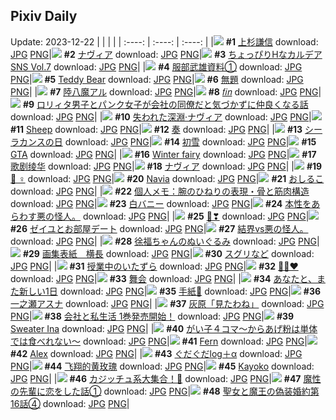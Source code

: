 ## Pixiv Daily
Update: 2023-12-22
|      |      |      |
| :----: | :----: | :----: |
|![](https://pixiv.microyu.workers.dev/c/240x480/img-master/img/2023/12/20/00/00/36/114371171_p0_master1200.jpg) **#1** [上杉謙信](https://www.pixiv.net/artworks/114371171) download: [JPG](https://pixiv.microyu.workers.dev/img-original/img/2023/12/20/00/00/36/114371171_p0.jpg) [PNG](https://pixiv.microyu.workers.dev/img-original/img/2023/12/20/00/00/36/114371171_p0.png)|![](https://pixiv.microyu.workers.dev/c/240x480/img-master/img/2023/12/20/00/00/34/114371165_p0_master1200.jpg) **#2** [ナヴィア](https://www.pixiv.net/artworks/114371165) download: [JPG](https://pixiv.microyu.workers.dev/img-original/img/2023/12/20/00/00/34/114371165_p0.jpg) [PNG](https://pixiv.microyu.workers.dev/img-original/img/2023/12/20/00/00/34/114371165_p0.png)|![](https://pixiv.microyu.workers.dev/c/240x480/img-master/img/2023/12/20/00/02/02/114371341_p0_master1200.jpg) **#3** [ちょっぴりHなカルデアSNS Vol.7](https://www.pixiv.net/artworks/114371341) download: [JPG](https://pixiv.microyu.workers.dev/img-original/img/2023/12/20/00/02/02/114371341_p0.jpg) [PNG](https://pixiv.microyu.workers.dev/img-original/img/2023/12/20/00/02/02/114371341_p0.png)|
|![](https://pixiv.microyu.workers.dev/c/240x480/img-master/img/2023/12/20/00/01/12/114371250_p0_master1200.jpg) **#4** [服部武雄資料①](https://www.pixiv.net/artworks/114371250) download: [JPG](https://pixiv.microyu.workers.dev/img-original/img/2023/12/20/00/01/12/114371250_p0.jpg) [PNG](https://pixiv.microyu.workers.dev/img-original/img/2023/12/20/00/01/12/114371250_p0.png)|![](https://pixiv.microyu.workers.dev/c/240x480/img-master/img/2023/12/20/00/00/52/114371207_p0_master1200.jpg) **#5** [Teddy Bear](https://www.pixiv.net/artworks/114371207) download: [JPG](https://pixiv.microyu.workers.dev/img-original/img/2023/12/20/00/00/52/114371207_p0.jpg) [PNG](https://pixiv.microyu.workers.dev/img-original/img/2023/12/20/00/00/52/114371207_p0.png)|![](https://pixiv.microyu.workers.dev/c/240x480/img-master/img/2023/12/21/03/21/49/114401097_p0_master1200.jpg) **#6** [無題](https://www.pixiv.net/artworks/114401097) download: [JPG](https://pixiv.microyu.workers.dev/img-original/img/2023/12/21/03/21/49/114401097_p0.jpg) [PNG](https://pixiv.microyu.workers.dev/img-original/img/2023/12/21/03/21/49/114401097_p0.png)|
|![](https://pixiv.microyu.workers.dev/c/240x480/img-master/img/2023/12/21/00/00/26/114396855_p0_master1200.jpg) **#7** [陸八魔アル](https://www.pixiv.net/artworks/114396855) download: [JPG](https://pixiv.microyu.workers.dev/img-original/img/2023/12/21/00/00/26/114396855_p0.jpg) [PNG](https://pixiv.microyu.workers.dev/img-original/img/2023/12/21/00/00/26/114396855_p0.png)|![](https://pixiv.microyu.workers.dev/c/240x480/img-master/img/2023/12/20/02/22/30/114374647_p0_master1200.jpg) **#8** [𝑓𝑖𝑛](https://www.pixiv.net/artworks/114374647) download: [JPG](https://pixiv.microyu.workers.dev/img-original/img/2023/12/20/02/22/30/114374647_p0.jpg) [PNG](https://pixiv.microyu.workers.dev/img-original/img/2023/12/20/02/22/30/114374647_p0.png)|![](https://pixiv.microyu.workers.dev/c/240x480/img-master/img/2023/12/21/12/00/35/114406922_p0_master1200.jpg) **#9** [ロリィタ男子とパンク女子が会社の同僚だと気づかずに仲良くなる話](https://www.pixiv.net/artworks/114406922) download: [JPG](https://pixiv.microyu.workers.dev/img-original/img/2023/12/21/12/00/35/114406922_p0.jpg) [PNG](https://pixiv.microyu.workers.dev/img-original/img/2023/12/21/12/00/35/114406922_p0.png)|
|![](https://pixiv.microyu.workers.dev/c/240x480/img-master/img/2023/12/21/00/00/30/114396867_p0_master1200.jpg) **#10** [失われた深淵·ナヴィア](https://www.pixiv.net/artworks/114396867) download: [JPG](https://pixiv.microyu.workers.dev/img-original/img/2023/12/21/00/00/30/114396867_p0.jpg) [PNG](https://pixiv.microyu.workers.dev/img-original/img/2023/12/21/00/00/30/114396867_p0.png)|![](https://pixiv.microyu.workers.dev/c/240x480/img-master/img/2023/12/20/00/00/33/114371163_p0_master1200.jpg) **#11** [Sheep](https://www.pixiv.net/artworks/114371163) download: [JPG](https://pixiv.microyu.workers.dev/img-original/img/2023/12/20/00/00/33/114371163_p0.jpg) [PNG](https://pixiv.microyu.workers.dev/img-original/img/2023/12/20/00/00/33/114371163_p0.png)|![](https://pixiv.microyu.workers.dev/c/240x480/img-master/img/2023/12/20/07/38/11/114378026_p0_master1200.jpg) **#12** [奏](https://www.pixiv.net/artworks/114378026) download: [JPG](https://pixiv.microyu.workers.dev/img-original/img/2023/12/20/07/38/11/114378026_p0.jpg) [PNG](https://pixiv.microyu.workers.dev/img-original/img/2023/12/20/07/38/11/114378026_p0.png)|
|![](https://pixiv.microyu.workers.dev/c/240x480/img-master/img/2023/12/20/21/42/12/114392555_p0_master1200.jpg) **#13** [シーラカンスの日](https://www.pixiv.net/artworks/114392555) download: [JPG](https://pixiv.microyu.workers.dev/img-original/img/2023/12/20/21/42/12/114392555_p0.jpg) [PNG](https://pixiv.microyu.workers.dev/img-original/img/2023/12/20/21/42/12/114392555_p0.png)|![](https://pixiv.microyu.workers.dev/c/240x480/img-master/img/2023/12/20/00/00/03/114371064_p0_master1200.jpg) **#14** [初雪](https://www.pixiv.net/artworks/114371064) download: [JPG](https://pixiv.microyu.workers.dev/img-original/img/2023/12/20/00/00/03/114371064_p0.jpg) [PNG](https://pixiv.microyu.workers.dev/img-original/img/2023/12/20/00/00/03/114371064_p0.png)|![](https://pixiv.microyu.workers.dev/c/240x480/img-master/img/2023/12/20/20/05/25/114389781_p0_master1200.jpg) **#15** [GTA](https://www.pixiv.net/artworks/114389781) download: [JPG](https://pixiv.microyu.workers.dev/img-original/img/2023/12/20/20/05/25/114389781_p0.jpg) [PNG](https://pixiv.microyu.workers.dev/img-original/img/2023/12/20/20/05/25/114389781_p0.png)|
|![](https://pixiv.microyu.workers.dev/c/240x480/img-master/img/2023/12/21/17/29/07/114411861_p0_master1200.jpg) **#16** [Winter fairy](https://www.pixiv.net/artworks/114411861) download: [JPG](https://pixiv.microyu.workers.dev/img-original/img/2023/12/21/17/29/07/114411861_p0.jpg) [PNG](https://pixiv.microyu.workers.dev/img-original/img/2023/12/21/17/29/07/114411861_p0.png)|![](https://pixiv.microyu.workers.dev/c/240x480/img-master/img/2023/12/20/13/05/26/114382182_p0_master1200.jpg) **#17** [歌剧绫华](https://www.pixiv.net/artworks/114382182) download: [JPG](https://pixiv.microyu.workers.dev/img-original/img/2023/12/20/13/05/26/114382182_p0.jpg) [PNG](https://pixiv.microyu.workers.dev/img-original/img/2023/12/20/13/05/26/114382182_p0.png)|![](https://pixiv.microyu.workers.dev/c/240x480/img-master/img/2023/12/20/22/47/11/114394560_p0_master1200.jpg) **#18** [ナヴィア](https://www.pixiv.net/artworks/114394560) download: [JPG](https://pixiv.microyu.workers.dev/img-original/img/2023/12/20/22/47/11/114394560_p0.jpg) [PNG](https://pixiv.microyu.workers.dev/img-original/img/2023/12/20/22/47/11/114394560_p0.png)|
|![](https://pixiv.microyu.workers.dev/c/240x480/img-master/img/2023/12/20/00/01/35/114371296_p0_master1200.jpg) **#19** [🌱︎︎ ♀](https://www.pixiv.net/artworks/114371296) download: [JPG](https://pixiv.microyu.workers.dev/img-original/img/2023/12/20/00/01/35/114371296_p0.jpg) [PNG](https://pixiv.microyu.workers.dev/img-original/img/2023/12/20/00/01/35/114371296_p0.png)|![](https://pixiv.microyu.workers.dev/c/240x480/img-master/img/2023/12/20/14/01/39/114382940_p0_master1200.jpg) **#20** [Navia](https://www.pixiv.net/artworks/114382940) download: [JPG](https://pixiv.microyu.workers.dev/img-original/img/2023/12/20/14/01/39/114382940_p0.jpg) [PNG](https://pixiv.microyu.workers.dev/img-original/img/2023/12/20/14/01/39/114382940_p0.png)|![](https://pixiv.microyu.workers.dev/c/240x480/img-master/img/2023/12/21/20/30/02/114416088_p0_master1200.jpg) **#21** [おしるこ](https://www.pixiv.net/artworks/114416088) download: [JPG](https://pixiv.microyu.workers.dev/img-original/img/2023/12/21/20/30/02/114416088_p0.jpg) [PNG](https://pixiv.microyu.workers.dev/img-original/img/2023/12/21/20/30/02/114416088_p0.png)|
|![](https://pixiv.microyu.workers.dev/c/240x480/img-master/img/2023/12/21/07/00/04/114403329_p0_master1200.jpg) **#22** [個人メモ：腕のひねりの表現・骨と筋肉構造](https://www.pixiv.net/artworks/114403329) download: [JPG](https://pixiv.microyu.workers.dev/img-original/img/2023/12/21/07/00/04/114403329_p0.jpg) [PNG](https://pixiv.microyu.workers.dev/img-original/img/2023/12/21/07/00/04/114403329_p0.png)|![](https://pixiv.microyu.workers.dev/c/240x480/img-master/img/2023/12/20/00/01/04/114371234_p0_master1200.jpg) **#23** [白バニー](https://www.pixiv.net/artworks/114371234) download: [JPG](https://pixiv.microyu.workers.dev/img-original/img/2023/12/20/00/01/04/114371234_p0.jpg) [PNG](https://pixiv.microyu.workers.dev/img-original/img/2023/12/20/00/01/04/114371234_p0.png)|![](https://pixiv.microyu.workers.dev/c/240x480/img-master/img/2023/12/20/07/29/10/114377908_p0_master1200.jpg) **#24** [本性をあらわす悪の怪人。](https://www.pixiv.net/artworks/114377908) download: [JPG](https://pixiv.microyu.workers.dev/img-original/img/2023/12/20/07/29/10/114377908_p0.jpg) [PNG](https://pixiv.microyu.workers.dev/img-original/img/2023/12/20/07/29/10/114377908_p0.png)|
|![](https://pixiv.microyu.workers.dev/c/240x480/img-master/img/2023/12/20/00/00/47/114371195_p0_master1200.jpg) **#25** [🐰❣](https://www.pixiv.net/artworks/114371195) download: [JPG](https://pixiv.microyu.workers.dev/img-original/img/2023/12/20/00/00/47/114371195_p0.jpg) [PNG](https://pixiv.microyu.workers.dev/img-original/img/2023/12/20/00/00/47/114371195_p0.png)|![](https://pixiv.microyu.workers.dev/c/240x480/img-master/img/2023/12/21/00/08/40/114397354_p0_master1200.jpg) **#26** [ゼイユとお部屋デート](https://www.pixiv.net/artworks/114397354) download: [JPG](https://pixiv.microyu.workers.dev/img-original/img/2023/12/21/00/08/40/114397354_p0.jpg) [PNG](https://pixiv.microyu.workers.dev/img-original/img/2023/12/21/00/08/40/114397354_p0.png)|![](https://pixiv.microyu.workers.dev/c/240x480/img-master/img/2023/12/21/10/47/13/114405841_p0_master1200.jpg) **#27** [結界vs悪の怪人。](https://www.pixiv.net/artworks/114405841) download: [JPG](https://pixiv.microyu.workers.dev/img-original/img/2023/12/21/10/47/13/114405841_p0.jpg) [PNG](https://pixiv.microyu.workers.dev/img-original/img/2023/12/21/10/47/13/114405841_p0.png)|
|![](https://pixiv.microyu.workers.dev/c/240x480/img-master/img/2023/12/20/00/02/26/114371373_p0_master1200.jpg) **#28** [徐福ちゃんのぬいぐるみ](https://www.pixiv.net/artworks/114371373) download: [JPG](https://pixiv.microyu.workers.dev/img-original/img/2023/12/20/00/02/26/114371373_p0.jpg) [PNG](https://pixiv.microyu.workers.dev/img-original/img/2023/12/20/00/02/26/114371373_p0.png)|![](https://pixiv.microyu.workers.dev/c/240x480/img-master/img/2023/12/20/19/21/05/114388636_p0_master1200.jpg) **#29** [画集表紙　横長](https://www.pixiv.net/artworks/114388636) download: [JPG](https://pixiv.microyu.workers.dev/img-original/img/2023/12/20/19/21/05/114388636_p0.jpg) [PNG](https://pixiv.microyu.workers.dev/img-original/img/2023/12/20/19/21/05/114388636_p0.png)|![](https://pixiv.microyu.workers.dev/c/240x480/img-master/img/2023/12/20/21/39/42/114392476_p0_master1200.jpg) **#30** [スグリなど](https://www.pixiv.net/artworks/114392476) download: [JPG](https://pixiv.microyu.workers.dev/img-original/img/2023/12/20/21/39/42/114392476_p0.jpg) [PNG](https://pixiv.microyu.workers.dev/img-original/img/2023/12/20/21/39/42/114392476_p0.png)|
|![](https://pixiv.microyu.workers.dev/c/240x480/img-master/img/2023/12/20/00/01/31/114371291_p0_master1200.jpg) **#31** [授業中のいたずら](https://www.pixiv.net/artworks/114371291) download: [JPG](https://pixiv.microyu.workers.dev/img-original/img/2023/12/20/00/01/31/114371291_p0.jpg) [PNG](https://pixiv.microyu.workers.dev/img-original/img/2023/12/20/00/01/31/114371291_p0.png)|![](https://pixiv.microyu.workers.dev/c/240x480/img-master/img/2023/12/20/00/18/32/114371762_p0_master1200.jpg) **#32** [💜📱❤️](https://www.pixiv.net/artworks/114371762) download: [JPG](https://pixiv.microyu.workers.dev/img-original/img/2023/12/20/00/18/32/114371762_p0.jpg) [PNG](https://pixiv.microyu.workers.dev/img-original/img/2023/12/20/00/18/32/114371762_p0.png)|![](https://pixiv.microyu.workers.dev/c/240x480/img-master/img/2023/12/20/18/55/36/114387964_p0_master1200.jpg) **#33** [舞会](https://www.pixiv.net/artworks/114387964) download: [JPG](https://pixiv.microyu.workers.dev/img-original/img/2023/12/20/18/55/36/114387964_p0.jpg) [PNG](https://pixiv.microyu.workers.dev/img-original/img/2023/12/20/18/55/36/114387964_p0.png)|
|![](https://pixiv.microyu.workers.dev/c/240x480/img-master/img/2023/12/20/00/00/22/114371129_p0_master1200.jpg) **#34** [あなたと、また新しい1日](https://www.pixiv.net/artworks/114371129) download: [JPG](https://pixiv.microyu.workers.dev/img-original/img/2023/12/20/00/00/22/114371129_p0.jpg) [PNG](https://pixiv.microyu.workers.dev/img-original/img/2023/12/20/00/00/22/114371129_p0.png)|![](https://pixiv.microyu.workers.dev/c/240x480/img-master/img/2023/12/20/22/33/16/114394170_p0_master1200.jpg) **#35** [手紙🌸](https://www.pixiv.net/artworks/114394170) download: [JPG](https://pixiv.microyu.workers.dev/img-original/img/2023/12/20/22/33/16/114394170_p0.jpg) [PNG](https://pixiv.microyu.workers.dev/img-original/img/2023/12/20/22/33/16/114394170_p0.png)|![](https://pixiv.microyu.workers.dev/c/240x480/img-master/img/2023/12/20/10/00/00/114379577_p0_master1200.jpg) **#36** [一之瀬アスナ](https://www.pixiv.net/artworks/114379577) download: [JPG](https://pixiv.microyu.workers.dev/img-original/img/2023/12/20/10/00/00/114379577_p0.jpg) [PNG](https://pixiv.microyu.workers.dev/img-original/img/2023/12/20/10/00/00/114379577_p0.png)|
|![](https://pixiv.microyu.workers.dev/c/240x480/img-master/img/2023/12/20/12/00/15/114381198_p0_master1200.jpg) **#37** [灰原「見たわね」](https://www.pixiv.net/artworks/114381198) download: [JPG](https://pixiv.microyu.workers.dev/img-original/img/2023/12/20/12/00/15/114381198_p0.jpg) [PNG](https://pixiv.microyu.workers.dev/img-original/img/2023/12/20/12/00/15/114381198_p0.png)|![](https://pixiv.microyu.workers.dev/c/240x480/img-master/img/2023/12/21/06/30/02/114402951_p0_master1200.jpg) **#38** [会社と私生活 1巻発売開始！](https://www.pixiv.net/artworks/114402951) download: [JPG](https://pixiv.microyu.workers.dev/img-original/img/2023/12/21/06/30/02/114402951_p0.jpg) [PNG](https://pixiv.microyu.workers.dev/img-original/img/2023/12/21/06/30/02/114402951_p0.png)|![](https://pixiv.microyu.workers.dev/c/240x480/img-master/img/2023/12/20/15/24/43/114384088_p0_master1200.jpg) **#39** [Sweater Ina](https://www.pixiv.net/artworks/114384088) download: [JPG](https://pixiv.microyu.workers.dev/img-original/img/2023/12/20/15/24/43/114384088_p0.jpg) [PNG](https://pixiv.microyu.workers.dev/img-original/img/2023/12/20/15/24/43/114384088_p0.png)|
|![](https://pixiv.microyu.workers.dev/c/240x480/img-master/img/2023/12/21/01/04/46/114398916_p0_master1200.jpg) **#40** [がい子４コマ～からあげ粉は単体では食べれない～](https://www.pixiv.net/artworks/114398916) download: [JPG](https://pixiv.microyu.workers.dev/img-original/img/2023/12/21/01/04/46/114398916_p0.jpg) [PNG](https://pixiv.microyu.workers.dev/img-original/img/2023/12/21/01/04/46/114398916_p0.png)|![](https://pixiv.microyu.workers.dev/c/240x480/img-master/img/2023/12/20/09/19/20/114379141_p0_master1200.jpg) **#41** [Fern](https://www.pixiv.net/artworks/114379141) download: [JPG](https://pixiv.microyu.workers.dev/img-original/img/2023/12/20/09/19/20/114379141_p0.jpg) [PNG](https://pixiv.microyu.workers.dev/img-original/img/2023/12/20/09/19/20/114379141_p0.png)|![](https://pixiv.microyu.workers.dev/c/240x480/img-master/img/2023/12/20/00/17/57/114371988_p0_master1200.jpg) **#42** [Alex](https://www.pixiv.net/artworks/114371988) download: [JPG](https://pixiv.microyu.workers.dev/img-original/img/2023/12/20/00/17/57/114371988_p0.jpg) [PNG](https://pixiv.microyu.workers.dev/img-original/img/2023/12/20/00/17/57/114371988_p0.png)|
|![](https://pixiv.microyu.workers.dev/c/240x480/img-master/img/2023/12/20/03/24/07/114375476_p0_master1200.jpg) **#43** [ぐだぐだlog＋α](https://www.pixiv.net/artworks/114375476) download: [JPG](https://pixiv.microyu.workers.dev/img-original/img/2023/12/20/03/24/07/114375476_p0.jpg) [PNG](https://pixiv.microyu.workers.dev/img-original/img/2023/12/20/03/24/07/114375476_p0.png)|![](https://pixiv.microyu.workers.dev/c/240x480/img-master/img/2023/12/20/12/53/02/114382005_p0_master1200.jpg) **#44** [飞翔的黄玫瑰](https://www.pixiv.net/artworks/114382005) download: [JPG](https://pixiv.microyu.workers.dev/img-original/img/2023/12/20/12/53/02/114382005_p0.jpg) [PNG](https://pixiv.microyu.workers.dev/img-original/img/2023/12/20/12/53/02/114382005_p0.png)|![](https://pixiv.microyu.workers.dev/c/240x480/img-master/img/2023/12/20/00/00/43/114371185_p0_master1200.jpg) **#45** [Kayoko](https://www.pixiv.net/artworks/114371185) download: [JPG](https://pixiv.microyu.workers.dev/img-original/img/2023/12/20/00/00/43/114371185_p0.jpg) [PNG](https://pixiv.microyu.workers.dev/img-original/img/2023/12/20/00/00/43/114371185_p0.png)|
|![](https://pixiv.microyu.workers.dev/c/240x480/img-master/img/2023/12/20/10/00/00/114379578_p0_master1200.jpg) **#46** [カジッチュ系大集合！🍎](https://www.pixiv.net/artworks/114379578) download: [JPG](https://pixiv.microyu.workers.dev/img-original/img/2023/12/20/10/00/00/114379578_p0.jpg) [PNG](https://pixiv.microyu.workers.dev/img-original/img/2023/12/20/10/00/00/114379578_p0.png)|![](https://pixiv.microyu.workers.dev/c/240x480/img-master/img/2023/12/21/00/01/49/114397033_p0_master1200.jpg) **#47** [魔性の先輩に恋をした話①](https://www.pixiv.net/artworks/114397033) download: [JPG](https://pixiv.microyu.workers.dev/img-original/img/2023/12/21/00/01/49/114397033_p0.jpg) [PNG](https://pixiv.microyu.workers.dev/img-original/img/2023/12/21/00/01/49/114397033_p0.png)|![](https://pixiv.microyu.workers.dev/c/240x480/img-master/img/2023/12/20/18/58/43/114388033_p0_master1200.jpg) **#48** [聖女と魔王の偽装婚約第16話④](https://www.pixiv.net/artworks/114388033) download: [JPG](https://pixiv.microyu.workers.dev/img-original/img/2023/12/20/18/58/43/114388033_p0.jpg) [PNG](https://pixiv.microyu.workers.dev/img-original/img/2023/12/20/18/58/43/114388033_p0.png)|
